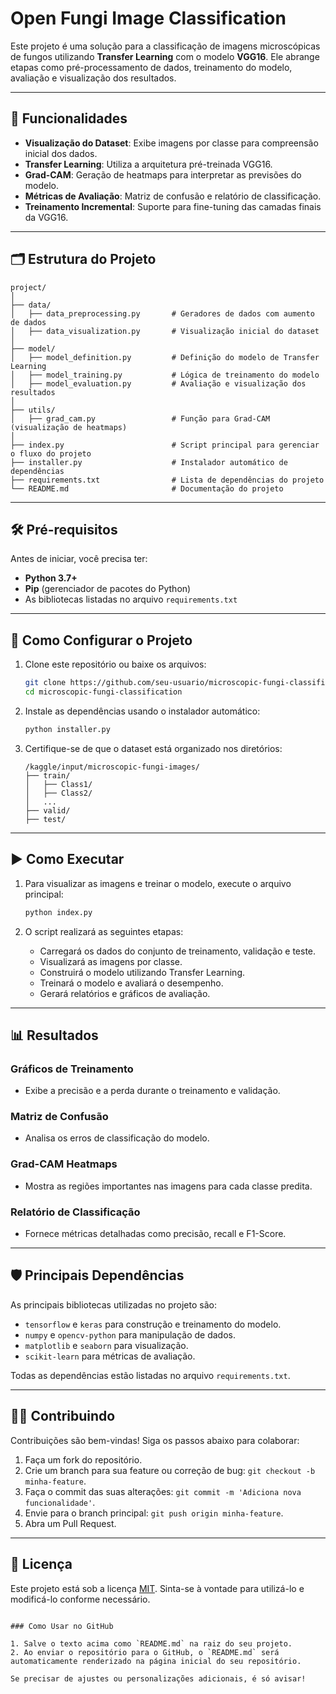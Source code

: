 # Open Fungi Image Classification

Este projeto é uma solução para a classificação de imagens microscópicas de fungos utilizando **Transfer Learning** com o modelo **VGG16**. Ele abrange etapas como pré-processamento de dados, treinamento do modelo, avaliação e visualização dos resultados.

---

## 🚀 Funcionalidades

- **Visualização do Dataset**: Exibe imagens por classe para compreensão inicial dos dados.
- **Transfer Learning**: Utiliza a arquitetura pré-treinada VGG16.
- **Grad-CAM**: Geração de heatmaps para interpretar as previsões do modelo.
- **Métricas de Avaliação**: Matriz de confusão e relatório de classificação.
- **Treinamento Incremental**: Suporte para fine-tuning das camadas finais da VGG16.

---

## 🗂️ Estrutura do Projeto

```plaintext
project/
│
├── data/
│   ├── data_preprocessing.py       # Geradores de dados com aumento de dados
│   ├── data_visualization.py       # Visualização inicial do dataset
│
├── model/
│   ├── model_definition.py         # Definição do modelo de Transfer Learning
│   ├── model_training.py           # Lógica de treinamento do modelo
│   ├── model_evaluation.py         # Avaliação e visualização dos resultados
│
├── utils/
│   ├── grad_cam.py                 # Função para Grad-CAM (visualização de heatmaps)
│
├── index.py                        # Script principal para gerenciar o fluxo do projeto
├── installer.py                    # Instalador automático de dependências
├── requirements.txt                # Lista de dependências do projeto
└── README.md                       # Documentação do projeto
```

---

## 🛠️ Pré-requisitos

Antes de iniciar, você precisa ter:

- **Python 3.7+**
- **Pip** (gerenciador de pacotes do Python)
- As bibliotecas listadas no arquivo `requirements.txt`

---

## 🔧 Como Configurar o Projeto

1. Clone este repositório ou baixe os arquivos:

   ```bash
   git clone https://github.com/seu-usuario/microscopic-fungi-classification.git
   cd microscopic-fungi-classification
   ```

2. Instale as dependências usando o instalador automático:

   ```bash
   python installer.py
   ```

3. Certifique-se de que o dataset está organizado nos diretórios:

   ```plaintext
   /kaggle/input/microscopic-fungi-images/
   ├── train/
   │   ├── Class1/
   │   ├── Class2/
   │   ...
   ├── valid/
   ├── test/
   ```

---

## ▶️ Como Executar

1. Para visualizar as imagens e treinar o modelo, execute o arquivo principal:

   ```bash
   python index.py
   ```

2. O script realizará as seguintes etapas:

   - Carregará os dados do conjunto de treinamento, validação e teste.
   - Visualizará as imagens por classe.
   - Construirá o modelo utilizando Transfer Learning.
   - Treinará o modelo e avaliará o desempenho.
   - Gerará relatórios e gráficos de avaliação.

---

## 📊 Resultados

### Gráficos de Treinamento
- Exibe a precisão e a perda durante o treinamento e validação.

### Matriz de Confusão
- Analisa os erros de classificação do modelo.

### Grad-CAM Heatmaps
- Mostra as regiões importantes nas imagens para cada classe predita.

### Relatório de Classificação
- Fornece métricas detalhadas como precisão, recall e F1-Score.

---

## 🛡️ Principais Dependências

As principais bibliotecas utilizadas no projeto são:

- `tensorflow` e `keras` para construção e treinamento do modelo.
- `numpy` e `opencv-python` para manipulação de dados.
- `matplotlib` e `seaborn` para visualização.
- `scikit-learn` para métricas de avaliação.

Todas as dependências estão listadas no arquivo `requirements.txt`.

---

## 👩‍💻 Contribuindo

Contribuições são bem-vindas! Siga os passos abaixo para colaborar:

1. Faça um fork do repositório.
2. Crie um branch para sua feature ou correção de bug: `git checkout -b minha-feature`.
3. Faça o commit das suas alterações: `git commit -m 'Adiciona nova funcionalidade'`.
4. Envie para o branch principal: `git push origin minha-feature`.
5. Abra um Pull Request.

---

## 📄 Licença

Este projeto está sob a licença [MIT](LICENSE). Sinta-se à vontade para utilizá-lo e modificá-lo conforme necessário.
```

### Como Usar no GitHub

1. Salve o texto acima como `README.md` na raiz do seu projeto.
2. Ao enviar o repositório para o GitHub, o `README.md` será automaticamente renderizado na página inicial do seu repositório.

Se precisar de ajustes ou personalizações adicionais, é só avisar!